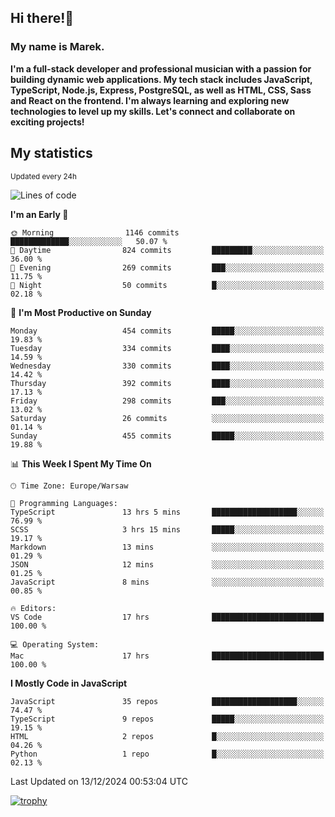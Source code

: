 ## Hi there!👋 ##
### My name is Marek. ###

**I'm a full-stack developer and professional musician with a passion for building dynamic web applications. My tech stack includes JavaScript, TypeScript, Node.js, Express, PostgreSQL, as well as HTML, CSS, Sass and React on the frontend. I'm always learning and exploring new technologies to level up my skills. Let's connect and collaborate on exciting projects!**

## My statistics ##
<sub>Updated every 24h</sub>
<!--START_SECTION:waka-->
![Lines of code](https://img.shields.io/badge/From%20Hello%20World%20I%27ve%20Written-66.2%20thousand%20lines%20of%20code-blue)

**I'm an Early 🐤** 

```text
🌞 Morning                1146 commits        █████████████░░░░░░░░░░░░   50.07 % 
🌆 Daytime                824 commits         █████████░░░░░░░░░░░░░░░░   36.00 % 
🌃 Evening                269 commits         ███░░░░░░░░░░░░░░░░░░░░░░   11.75 % 
🌙 Night                  50 commits          █░░░░░░░░░░░░░░░░░░░░░░░░   02.18 % 
```
📅 **I'm Most Productive on Sunday** 

```text
Monday                   454 commits         █████░░░░░░░░░░░░░░░░░░░░   19.83 % 
Tuesday                  334 commits         ████░░░░░░░░░░░░░░░░░░░░░   14.59 % 
Wednesday                330 commits         ████░░░░░░░░░░░░░░░░░░░░░   14.42 % 
Thursday                 392 commits         ████░░░░░░░░░░░░░░░░░░░░░   17.13 % 
Friday                   298 commits         ███░░░░░░░░░░░░░░░░░░░░░░   13.02 % 
Saturday                 26 commits          ░░░░░░░░░░░░░░░░░░░░░░░░░   01.14 % 
Sunday                   455 commits         █████░░░░░░░░░░░░░░░░░░░░   19.88 % 
```


📊 **This Week I Spent My Time On** 

```text
🕑︎ Time Zone: Europe/Warsaw

💬 Programming Languages: 
TypeScript               13 hrs 5 mins       ███████████████████░░░░░░   76.99 % 
SCSS                     3 hrs 15 mins       █████░░░░░░░░░░░░░░░░░░░░   19.17 % 
Markdown                 13 mins             ░░░░░░░░░░░░░░░░░░░░░░░░░   01.29 % 
JSON                     12 mins             ░░░░░░░░░░░░░░░░░░░░░░░░░   01.25 % 
JavaScript               8 mins              ░░░░░░░░░░░░░░░░░░░░░░░░░   00.85 % 

🔥 Editors: 
VS Code                  17 hrs              █████████████████████████   100.00 % 

💻 Operating System: 
Mac                      17 hrs              █████████████████████████   100.00 % 
```

**I Mostly Code in JavaScript** 

```text
JavaScript               35 repos            ███████████████████░░░░░░   74.47 % 
TypeScript               9 repos             █████░░░░░░░░░░░░░░░░░░░░   19.15 % 
HTML                     2 repos             █░░░░░░░░░░░░░░░░░░░░░░░░   04.26 % 
Python                   1 repo              █░░░░░░░░░░░░░░░░░░░░░░░░   02.13 % 
```




 Last Updated on 13/12/2024 00:53:04 UTC
<!--END_SECTION:waka-->
[![trophy](https://github-profile-trophy.vercel.app/?username=ryo-ma&theme=onedark)](https://github.com/ryo-ma/github-profile-trophy)
<!--
**MarekSax/MarekSax** is a ✨ _special_ ✨ repository because its `README.md` (this file) appears on your GitHub profile.

Here are some ideas to get you started:

- 🔭 I’m currently working on ...
- 🌱 I’m currently learning ...
- 👯 I’m looking to collaborate on ...
- 🤔 I’m looking for help with ...
- 💬 Ask me about ...
- 📫 How to reach me: ...
- 😄 Pronouns: ...
- ⚡ Fun fact: ...
-->
